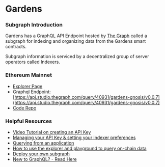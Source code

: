# Gardens

### Subgraph Introduction <a href="#ethereum-mainnet" id="ethereum-mainnet"></a>

Gardens has a GraphQL API Endpoint hosted by [The Graph](https://thegraph.com/docs/about/introduction#what-the-graph-is) called a subgraph for indexing and organizing data from the Gardens smart contracts.

Subgraph information is serviced by a decentralized group of server operators called Indexers.

### Ethereum Mainnet <a href="#ethereum-mainnet" id="ethereum-mainnet"></a>

* [Explorer Page](https://thegraph.com/explorer/subgraphs/EucdbfTKw6d9DFeA2yHP8W9ZPciQGpAQHZMFCy3i7TxZ?view=Overview\&chain=mainnet)
* Graphql Endpoint: [https://api.studio.thegraph.com/query/40931/gardens-gnosis/v0.0.7](https://api.studio.thegraph.com/query/40931/gardens-gnosis/v0.0.7)
* [Code Repo](https://github.com/1Hive/gardens/tree/master/packages/subgraph)

### Helpful Resources <a href="#helpful-resources" id="helpful-resources"></a>

* [Video Tutorial on creating an API Key](https://www.youtube.com/watch?v=UrfIpm-Vlgs)
* [Managing your API Key & setting your indexer preferences](https://thegraph.com/docs/en/studio/managing-api-keys/)
* [Querying from an application](https://thegraph.com/docs/en/developer/querying-from-your-app/)
* [How to use the explorer and playground to query on-chain data](https://medium.com/@chidubem\_/how-to-query-on-chain-data-with-the-graph-f8507488215)
* [Deploy your own subgraph](https://thegraph.com/docs/en/developing/creating-a-subgraph/)
* [New to GraphQL? - Read Here](https://graphql.org/learn/)
